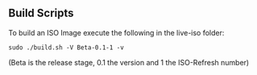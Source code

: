 ## Build Scripts

To build an ISO Image execute the following in the live-iso folder:
```
sudo ./build.sh -V Beta-0.1-1 -v
```
(Beta is the release stage, 0.1 the version and 1 the ISO-Refresh number)  
